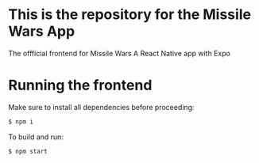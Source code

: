 # This is the repository for the Missile Wars App

The offficial frontend for Missile Wars 
A React Native app with Expo

# Running the frontend

Make sure to install all dependencies before proceeding:

```sh
$ npm i
```

To build and run:

```sh
$ npm start
```